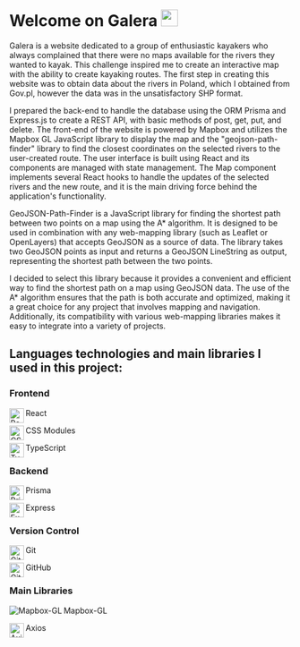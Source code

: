 # Welcome on Galera  <img src="https://raw.githubusercontent.com/MartinHeinz/MartinHeinz/master/wave.gif" width="30px">

Galera is a website dedicated to a group of enthusiastic kayakers who always complained that there were no maps available for the rivers they wanted to kayak. This challenge inspired me to create an interactive map with the ability to create kayaking routes. The first step in creating this website was to obtain data about the rivers in Poland, which I obtained from Gov.pl, however the data was in the unsatisfactory SHP format.

I prepared the back-end to handle the database using the ORM Prisma and Express.js to create a REST API, with basic methods of post, get, put, and delete. The front-end of the website is powered by Mapbox and utilizes the Mapbox GL JavaScript library to display the map and the "geojson-path-finder" library to find the closest coordinates on the selected rivers to the user-created route. The user interface is built using React and its components are managed with state management. The Map component implements several React hooks to handle the updates of the selected rivers and the new route, and it is the main driving force behind the application's functionality.

GeoJSON-Path-Finder is a JavaScript library for finding the shortest path between two points on a map using the A* algorithm. It is designed to be used in combination with any web-mapping library (such as Leaflet or OpenLayers) that accepts GeoJSON as a source of data. The library takes two GeoJSON points as input and returns a GeoJSON LineString as output, representing the shortest path between the two points.

I decided to select this library because it provides a convenient and efficient way to find the shortest path on a map using GeoJSON data. The use of the A* algorithm ensures that the path is both accurate and optimized, making it a great choice for any project that involves mapping and navigation. Additionally, its compatibility with various web-mapping libraries makes it easy to integrate into a variety of projects.

## Languages technologies and main libraries I used in this project:

### Frontend

<img align="left" alt="React" width="26px" src="https://cdn.jsdelivr.net/gh/devicons/devicon/icons/react/react-original.svg" /> React

<img align="left" alt="CSS3" width="26px" src="https://cdn.jsdelivr.net/gh/devicons/devicon/icons/css3/css3-original.svg" /> CSS Modules

<img align="left" alt="TypeScript" width="26px" src="https://cdn.jsdelivr.net/gh/devicons/devicon/icons/typescript/typescript-original.svg" /> TypeScript

### Backend

<img align="left" alt="Prisma" width="26px" src="https://api.iconify.design/simple-icons/prisma.svg?color=white&height=26" /> Prisma

<img align="left" alt="Express" width="26px" src="https://api.iconify.design/simple-icons/express.svg?color=green&height=26" /> Express

### Version Control

<img align="left" alt="Git" width="26px" src="https://cdn.jsdelivr.net/gh/devicons/devicon/icons/git/git-original.svg" /> Git

<img align="left" alt="GitHub" width="26px" src="https://api.iconify.design/simple-icons/github.svg?color=white&height=26" /> GitHub

### Main Libraries

<img align="left" alt="Mapbox-GL" src="https://api.iconify.design/simple-icons/mapbox.svg?color=white&height=26"/> Mapbox-GL

<img align="left" alt="Axios" width="26px" src="https://api.iconify.design/simple-icons/axios.svg?color=purple&height=26" /> Axios

